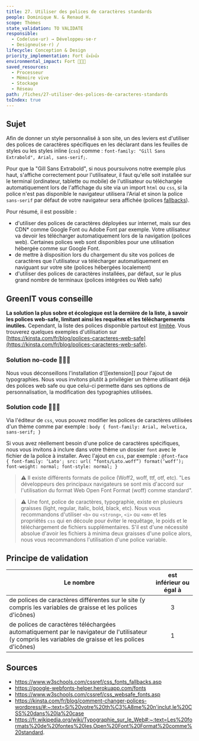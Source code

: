 ```yaml
---
title: 27. Utiliser des polices de caractères standards
people: Dominique N. & Renaud H.
scope: Thèmes
state_validation: TO VALIDATE
responsible:
  - Code(use·ur) → Développeu·se·r
  - Designeu(se·r) /
lifecycle: Conception & Design
priority_implementation: Fort 👍👍👍
environmental_impact: Fort 🌱🌱🌱
saved_resources:
  - Processeur
  - Mémoire vive
  - Stockage
  - Réseau
path: /fiches/27-utiliser-des-polices-de-caracteres-standards
toIndex: true
---
```


## Sujet

Afin de donner un style personnalisé à son site, un des leviers est d'utiliser des polices de caractères spécifiques en les déclarant dans les feuilles de styles ou les styles inline (`css`) comme : `font-family: "Gill Sans Extrabold", Arial, sans-serif;`.

Pour que la "Gill Sans Extrabold", si nous poursuivons notre exemple plus haut, s'affiche correctement pour l'utilisateur, il faut qu'elle soit installée sur le terminal (ordinateur, tablette ou mobile) de l'utilisateur ou téléchargée automatiquement lors de l'affichage du site via un import `html` ou `css`, si la police n'est pas disponible le navigateur utilisera l'Arial et sinon la police `sans-serif` par défaut de votre navigateur sera affichée (polices [fallbacks](https://www.w3schools.com/cssref/css_fonts_fallbacks.asp)).

Pour résumé, il est possible :
- d'utiliser des polices de caractères déployées sur internet, mais sur des CDN\* comme Google Font ou Adobe Font par exemple. Votre utilisateur va devoir les télécharger automatiquement lors de la navigation (polices web). Certaines polices web sont disponibles pour une utilisation hébergée comme sur Google Font.
- de mettre à disposition lors du chargement du site vos polices de caractères que l'utilisateur va télécharger automatiquement en naviguant sur votre site (polices hébergées localement)
- d'utiliser des polices de caractères installées, par défaut, sur le plus grand nombre de terminaux (polices intégrées ou Web safe)

## GreenIT vous conseille

**La solution la plus sobre et écologique est la dernière de la liste, à savoir les polices web-safe, limitant ainsi les requêtes et les téléchargements inutiles.** Cependant, la liste des polices disponible partout est [limitée](https://www.w3schools.com/cssref/css_websafe_fonts.as). Vous trouverez quelques exemples d'utilisation sur [https://kinsta.com/fr/blog/polices-caracteres-web-safe](https://kinsta.com/fr/blog/polices-caracteres-web-safe).

### Solution no-code 🌱🌱🌱

Nous vous déconseillons l'installation d'[[extension]] pour l'ajout de typographies. Nous vous invitons plutôt à privilégier un thème utilisant déjà des polices web safe ou que celui-ci permette dans ses options de personnalisation, la modification des typographies utilisées. 

### Solution code 🌱🌱🌱

Via l'éditeur de `css`, vous pouvez modifier les polices de caractères utilisées d'un thème comme par exemple :
`body {
font-family: Arial, Helvetica, sans-serif;
}`

Si vous avez réellement besoin d'une police de caractères spécifiques, nous vous invitons à inclure dans votre thème un dossier `font` avec le fichier de la police à installer. Avec l'ajout en `css`, par exemple :
`
@font-face {
 font-family: ‘Lato';
 src: url( “fonts/Lato.woff”) format(‘woff’);
 font-weight: normal;
 font-style: normal;
}
`

> ⚠️ Il existe différents formats de police (Woff2, woff, ttf, otf, etc). "Les développeurs des principaux navigateurs se sont mis d'accord sur l'utilisation du format Web Open Font Format (woff) comme standard".

> ⚠️ Une font, police de caractères, typographie, existe en plusieurs graisses (light, regular, italic, bold, black, etc). Nous vous recommandons d'utiliser `<b>` ou `<strong>`, `<i>` ou `<em>` et les propriétés `css` qui en découle pour éviter le requêtage, le poids et le téléchargement de fichiers supplémentaires. S'il est d'une nécessité absolue d'avoir les fichiers à minima deux graisses d'une police alors, nous vous recommandons l'utilisation d'une police variable. 

## Principe de validation

| Le nombre | est inférieur ou égal à |
| ------------- | :---------------------: |
| de polices de caractères différentes sur le site (y compris les variables de graisse et les polices d'icônes)       |            3            |
| de polices de caractères téléchargées automatiquement par le navigateur de l'utilisateur (y compris les variables de graisse et les polices d'icônes)        |            1            |

## Sources
- https://www.w3schools.com/cssref/css_fonts_fallbacks.asp
- https://google-webfonts-helper.herokuapp.com/fonts
- https://www.w3schools.com/cssref/css_websafe_fonts.asp
- https://kinsta.com/fr/blog/comment-changer-polices-wordpress/#:~:text=Si%20votre%20th%C3%A8me%20n'inclut,le%20CSS%20dans%20la%20case
- https://fr.wikipedia.org/wiki/Typographie_sur_le_Web#:~:text=Les%20formats%20de%20fontes%20les,Open%20Font%20Format%20comme%20standard.
